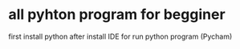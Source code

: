 # all pyhton program for begginer 
first install python 
after install  IDE for run python program  (Pycham)
 
